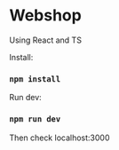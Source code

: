 # Webshop
Using React and TS

Install:
### `npm install`

Run dev:
### `npm run dev`

Then check localhost:3000
